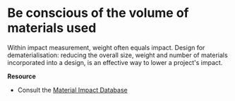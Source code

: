 # Be conscious of the volume of materials used

Within impact measurement, weight often equals impact. Design for dematerialisation: reducing the overall size, weight and number of materials incorporated into a design, is an effective way to lower a project's impact. 

**Resource**

- Consult the [Material Impact Database](https://docs.google.com/spreadsheets/d/1dWg3SB31lN5Hv5HSSGN3HDchfD7acn6BqzwQI5UiRnU/edit#gid=0)
